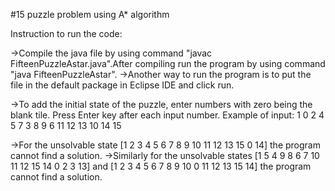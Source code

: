 #15 puzzle problem using A* algorithm

Instruction to run the code:

->Compile the java file by using command "javac FifteenPuzzleAstar.java".After compiling run the program by using command "java FifteenPuzzleAstar".
->Another way to run the program is to put the file in the default package in Eclipse IDE and click run.

->To add the initial state of the puzzle, enter numbers with zero being the blank tile. Press Enter key after each input number.
Example of input:
1
0
2
4
5
7
3
8
9
6
11
12
13
10
14
15

->For the unsolvable state [1 2 3 4 5 6 7 8 9 10 11 12 13 15 0 14] the program cannot find a solution.
->Similarly for the unsolvable states [1 5 4 9 8 6 7 10 11 12 15 14 0 2 3 13] and [1 2 3 4 5 6 7 8 9 10 0 11 12 13 15 14] 
the program cannot find a solution.

